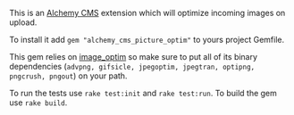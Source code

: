 This is an [Alchemy CMS](https://github.com/magiclabs/alchemy_cms) extension which will optimize incoming images on upload.

To install it add `gem "alchemy_cms_picture_optim"` to yours project Gemfile.

This gem relies on [image_optim](https://github.com/toy/image_optim) so make sure to put all of its binary dependencies (`advpng, gifsicle, jpegoptim, jpegtran, optipng, pngcrush, pngout`) on your path.

To run the tests use `rake test:init` and `rake test:run`. To build the gem use `rake build`.

